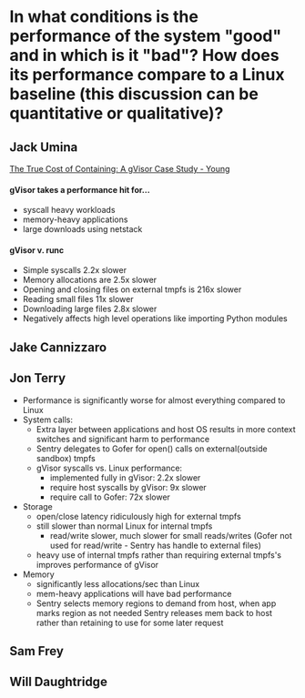 # In what conditions is the performance of the system "good" and in which is it "bad"? How does its performance compare to a Linux baseline (this discussion can be quantitative or qualitative)?

## Jack Umina

[The True Cost of Containing: A gVisor Case Study - Young](https://www.usenix.org/system/files/hotcloud19-paper-young.pdf)

#### gVisor takes a performance hit for...
- syscall heavy workloads
- memory-heavy applications
- large downloads using netstack

#### gVisor v. runc
- Simple syscalls 2.2x slower
- Memory allocations are 2.5x slower
- Opening and closing files on external tmpfs is 216x slower
- Reading small files 11x slower
- Downloading large files 2.8x slower
- Negatively affects high level operations like importing Python modules

## Jake Cannizzaro



## Jon Terry
- Performance is significantly worse for almost everything compared to Linux
- System calls:
    - Extra layer between applications and host OS results in more context switches and significant harm to performance
    - Sentry delegates to Gofer for open() calls on external(outside sandbox) tmpfs
    - gVisor syscalls vs. Linux performance:
        - implemented fully in gVisor: 2.2x slower
        - require host syscalls by gVisor: 9x slower
        - require call to Gofer: 72x slower
- Storage
    - open/close latency ridiculously high for external tmpfs
    - still slower than normal Linux for internal tmpfs
        - read/write slower, much slower for small reads/writes (Gofer not used for read/write - Sentry has handle to external files)
    - heavy use of internal tmpfs rather than requiring external tmpfs's improves performance of gVisor
- Memory
    - significantly less allocations/sec than Linux
    - mem-heavy applications will have bad performance
    - Sentry selects memory regions to demand from host, when app marks region as not needed Sentry releases mem back to host rather than retaining to use for some later request
  


## Sam Frey



## Will Daughtridge



